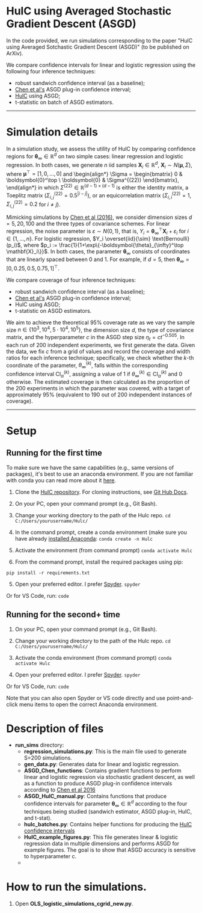 # HulC using Averaged Stochastic Gradient Descent (ASGD)

In the code provided, we run simulations corresponding to the paper "HulC using Averaged Sotchastic Gradient Descent (ASGD)" (to be published on ArXiv). 

We compare confidence intervals for linear and logistic regression using the following four inference techniques:
- robust sandwich confidence interval (as a baseline);
- [Chen et al's](https://arxiv.org/abs/1610.08637) ASGD plug-in confidence interval;
- [HulC](https://arxiv.org/abs/2105.14577) using ASGD;
- t-statistic on batch of ASGD estimators.


---

# Simulation details


In a simulation study, we assess the utility of HulC by comparing confidence regions for $\boldsymbol{\theta}_{\infty} \in \mathbb{R}^d$ on two simple cases: linear regression and logistic regression. In both cases, we generate $n$ iid samples $\mathbf{X}_i \in \mathbb{R}^d$, $\mathbf{X}_i \sim N(\boldsymbol{\mu}, \Sigma)$, where $\boldsymbol{\mu}^\top = [1,0, \dots,0]$ and 
\begin{align*}
    \Sigma = \begin{bmatrix}
0 & \boldsymbol{0}^\top \\
\boldsymbol{0} & \Sigma^{(22)}
\end{bmatrix},
\end{align*}
in which $\Sigma^{(22)} \in \mathbb{R}^{(d-1)\times (d-1)}$ is either the identity matrix, a Toeplitz matrix ($\Sigma^{(22)}_{i,j} = 0.5^{|i-j|}$), or an equicorrelation  matrix ($\Sigma^{(22)}_{i,i}=1$, $\Sigma^{(22)}_{i,j} = 0.2$ for $i\ne j$).

Mimicking simulations by [Chen et al (2016)](https://arxiv.org/abs/1610.08637), we consider dimension sizes $d=5, 20, 100$ and the three types of covariance schemes. For linear regression, the noise parameter is $\varepsilon \sim N(0, 1)$, that is, $Y_i = \boldsymbol{\theta}_{\infty}^\top \mathbf{X}_i + \varepsilon_i$ for $i \in \{1, \dots, n\}$.  For logistic regression, $Y_i \overset{iid}{\sim} \text{Bernoulli}(p_i)$, where $p_i := \frac{1}{1+\exp\{-\boldsymbol{\theta}_{\infty}^\top \mathbf{X}_i\}}$. In both cases, the parameter $\boldsymbol{\theta}_{\infty}$ consists of coordinates that are linearly spaced between 0 and 1. For example, if $d=5$, then $\boldsymbol{\theta}_{\infty} = [0, 0.25, 0.5, 0.75, 1]^\top$.

We compare coverage of four inference techniques:
- robust sandwich confidence interval (as a baseline);
- [Chen et al's](https://arxiv.org/abs/1610.08637) ASGD plug-in confidence interval;
- HulC using ASGD;
- t-statistic on ASGD estimators.

We aim to achieve the theoretical $95\%$ coverage rate as we vary the sample size $n \in \{10^3, 10^4, 5\cdot 10^4, 10^5\}$, the dimension size $d$, the type of covariance matrix, and the hyperparameter $c$ in the ASGD step size $\eta_t = ct^{-0.505}$. In each run of $200$ independent experiments, we first generate the data. Given the data, we fix $c$ from a grid of values and record the coverage and width ratios for each inference technique; specifically, we check whether the $k$-th coordinate of the parameter, $\theta^{(k)}_{\infty}$, falls within the corresponding confidence interval $\text{CI}_{\alpha}^{(k)}$, assigning a value of $1$ if $\theta^{(k)}_{\infty} \in \text{CI}_{\alpha}^{(k)}$ and $0$ otherwise. The estimated coverage is then calculated as the proportion of the $200$ experiments in which the parameter was covered, with a target of approximately $95\%$ (equivalent to $190$ out of $200$ independent instances of coverage). 

---

# Setup

## Running for the first time

To make sure we have the same capabilities (e.g., same versions of packages), it's best to use an anaconda environment. If you
are not familiar with conda you can read more about it [here](https://conda.io/projects/conda/en/latest/user-guide/install/index.html).


1. Clone the [HulC repository](https://github.com/Arun-Kuchibhotla/HulC). For cloning instructions, see [Git Hub Docs](https://docs.github.com/en/repositories/creating-and-managing-repositories/cloning-a-repository). 

2. On your PC, open your command prompt (e.g., Git Bash).

3. Change your working directory to the path of the Hulc repo.
`
cd C:/Users/yourusername/Hulc/
`

4. In the command prompt, create a conda environment (make sure you have already [installed Anaconda](https://conda.io/projects/conda/en/latest/user-guide/install/index.html): 
`
conda create -n Hulc 
`

5. Activate the environment (from command prompt)
`
conda activate Hulc 
`

6. From the command prompt, install the required packages using pip: 

`
pip install -r requirements.txt
`

5. Open your preferred editor. I prefer [Spyder](https://www.spyder-ide.org/).
`
spyder
`

Or for VS Code, run:
`
code
`

## Running for the second+ time

1. On your PC, open your command prompt (e.g., Git Bash).

2. Change your working directory to the path of the Hulc repo.
`
cd C:/Users/yourusername/Hulc/
`

3. Activate the conda environment (from command prompt)
`
conda activate Hulc 
`

4. Open your preferred editor. I prefer [Spyder](https://www.spyder-ide.org/).
`
spyder
`

Or for VS Code, run:
`
code
`

Note that you can also open Spyder or VS code directly and use point-and-click menu items to open the correct Anaconda environment.


# Description of files

- **run_sims** directory:
    - **regression_simulations.py**: This is the main file used to generate S=200 simulations. 
    - **gen_data.py**: Generates data for linear and logistic regression.
	- **ASGD_Chen_functions**: Contains gradient functions to perform linear and logistic regression via stochastic gradient descent, as well as a function to produce ASGD plug-in confidence intervals according to [Chen et al 2016](https://arxiv.org/abs/1610.08637)
	- **ASGD_HulC_manual.py**: Contains functions that produce confidence intervals for parameter $\boldsymbol{\theta}_{\infty} \in \mathbb{R}^d$ according to the four techniques being studied (sandwich estimator, ASGD plug-in, HulC, and t-stat).
    - **hulc_batches.py**: Contains helper functions for producing the [HulC confidence intervals](https://arxiv.org/abs/2105.14577)
    - **HulC_example_figures.py**: This file generates linear & logistic regression data in multiple dimensions and performs ASGD for example figures. The goal is to show that ASGD accuracy is sensitive to hyperparameter c.
    - 

# How to run the simulations.



1. Open **OLS_logistic_simulations_cgrid_new.py**.